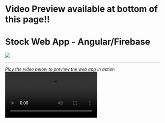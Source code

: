 <h1><b>Video Preview available at bottom of this page!!</b></h1>
<h1>Stock Web App - Angular/Firebase</h1>
<img  src="https://storage.googleapis.com/static-images-703/stock-web-app.png"/>
<hr>
<i>Play the video below to preview the web app in action</i>
<video controls loop src="https://user-images.githubusercontent.com/28457425/161947865-649e28fd-56cd-4a67-9e6c-f1a91a3d8ef1.mp4" controls></video>
